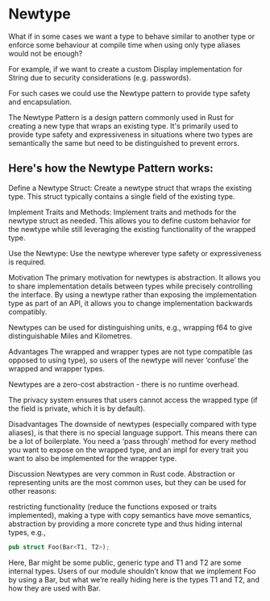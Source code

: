 # Newtype

What if in some cases we want a type to behave similar to another type or enforce some behaviour at compile time when using only type aliases would not be enough?

For example, if we want to create a custom Display implementation for String due to security considerations (e.g. passwords).

For such cases we could use the Newtype pattern to provide type safety and encapsulation.

The Newtype Pattern is a design pattern commonly used in Rust for creating a new type that wraps an existing type. It's primarily used to provide type safety and expressiveness in situations where two types are semantically the same but need to be distinguished to prevent errors.

## Here's how the Newtype Pattern works:

Define a Newtype Struct: Create a newtype struct that wraps the existing type. This struct typically contains a single field of the existing type.

Implement Traits and Methods: Implement traits and methods for the newtype struct as needed. This allows you to define custom behavior for the newtype while still leveraging the existing functionality of the wrapped type.

Use the Newtype: Use the newtype wherever type safety or expressiveness is required.

Motivation
The primary motivation for newtypes is abstraction. It allows you to share implementation details between types while precisely controlling the interface. By using a newtype rather than exposing the implementation type as part of an API, it allows you to change implementation backwards compatibly.

Newtypes can be used for distinguishing units, e.g., wrapping f64 to give distinguishable Miles and Kilometres.

Advantages
The wrapped and wrapper types are not type compatible (as opposed to using type), so users of the newtype will never ‘confuse’ the wrapped and wrapper types.

Newtypes are a zero-cost abstraction - there is no runtime overhead.

The privacy system ensures that users cannot access the wrapped type (if the field is private, which it is by default).

Disadvantages
The downside of newtypes (especially compared with type aliases), is that there is no special language support. This means there can be a lot of boilerplate. You need a ‘pass through’ method for every method you want to expose on the wrapped type, and an impl for every trait you want to also be implemented for the wrapper type.

Discussion
Newtypes are very common in Rust code. Abstraction or representing units are the most common uses, but they can be used for other reasons:

restricting functionality (reduce the functions exposed or traits implemented),
making a type with copy semantics have move semantics,
abstraction by providing a more concrete type and thus hiding internal types, e.g.,
```Rust
pub struct Foo(Bar<T1, T2>);
```
Here, Bar might be some public, generic type and T1 and T2 are some internal types. Users of our module shouldn’t know that we implement Foo by using a Bar, but what we’re really hiding here is the types T1 and T2, and how they are used with Bar.

